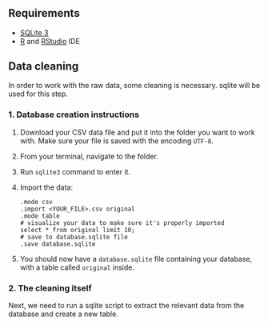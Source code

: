 #

## Requirements

- [SQLite 3](https://www.sqlite.org/)
- [R](https://www.r-project.org/) and [RStudio](https://posit.co/download/rstudio-desktop/) IDE

## Data cleaning

In order to work with the raw data, some cleaning is necessary. sqlite will be
used for this step.

### 1. Database creation instructions

1. Download your CSV data file and put it into the folder you want to work with.
   Make sure your file is saved with the encoding `UTF-8`.

2. From your terminal, navigate to the folder.

3. Run `sqlite3` command to enter it.

4. Import the data:

   ```sqlite3
   .mode csv
   .import <YOUR_FILE>.csv original
   .mode table
   # visualize your data to make sure it's properly imported
   select * from original limit 10;
   # save to database.sqlite file
   .save database.sqlite
   ```

5. You should now have a `database.sqlite` file containing your database, with a
   table called `original` inside.

### 2. The cleaning itself

Next, we need to run a sqlite script to extract the relevant data from the
database and create a new table.

